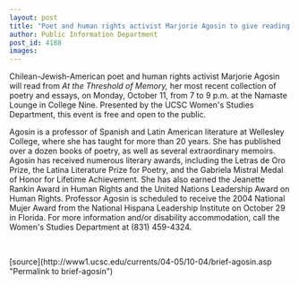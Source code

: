 ```yaml
---
layout: post
title: "Poet and human rights activist Marjorie Agosin to give reading Oct. 11"
author: Public Information Department
post_id: 4188
images:
---
```


<a name="content" id="content"></a>
<p>
  Chilean-Jewish-American poet and human rights activist Marjorie Agosin will read from <i>At the Threshold of Memory,</i> her most recent collection of poetry and essays, on Monday, October 11, from 7 to 9 p.m. at the Namaste Lounge in College Nine. Presented by the UCSC Women's Studies Department, this event is free and open to the public.
</p>
<p>
  Agosin is a professor of Spanish and Latin American literature at Wellesley College, where she has taught for more than 20 years. She has published over a dozen books of poetry, as well as several extraordinary memoirs. Agosin has received numerous literary awards, including the Letras de Oro Prize, the Latina Literature Prize for Poetry, and the Gabriela Mistral Medal of Honor for Lifetime Achievement. She has also earned the Jeanette Rankin Award in Human Rights and the United Nations Leadership Award on Human Rights. Professor Agosin is scheduled to receive the 2004 National Mujer Award from the National Hispana Leadership Institute on October 29 in Florida. For more information and/or disability accommodation, call the Women's Studies Department at (831) 459-4324.
</p><br>
<form>

</form>
<p>

</p>
[source](http://www1.ucsc.edu/currents/04-05/10-04/brief-agosin.asp "Permalink to brief-agosin")
